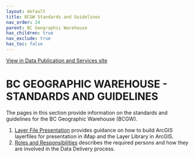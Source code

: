 ```yaml
---
layout: default
title: BCGW Standards and Guidelines
nav_order: 24
parent: BC Geographic Warehouse
has_children: true
nav_exclude: true
has_toc: false
---
```

[View in Data Publication and Services site](https://bcgov.github.io/data-publication/pages/dsg_bcgw.html)

# BC GEOGRAPHIC WAREHOUSE - STANDARDS AND GUIDELINES

The pages in this section provide information on the standards and guidelines for the BC Geographic Warehouse (BCGW). 

1. [Layer File Presentation](https://bcgov.github.io/data-publication/pages/dsg_bcgw_layer_file_presentation.html) provides guidance on how to build ArcGIS layerfiles for presentation in iMap and the Layer Library in ArcGIS.
1. [Roles and Responsibilities](https://bcgov.github.io/data-publication/pages/dsg_bcgw_roles_responsibilities.html}) describes the required persons and how they are involved in the Data Delivery process.
